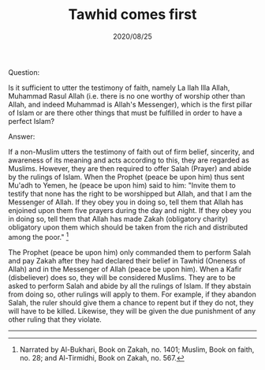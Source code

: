 ﻿---
layout: post
title: "Tawhid comes first"
publisher: "alsalafiyyah@icloud.com"
source: "Majmu' Fatawa wa Maqalat 9/78"
hijri: Muharram 6, 1442 AH
date: 2020/08/25
category: ["general", tawhid]
shaykhs: Shaykh Ibn Baz
---

Question:

Is it sufficient to utter the testimony of faith, namely La Ilah Illa Allah, Muhammad Rasul Allah (i.e. there is no one worthy of worship other than Allah, and indeed Muhammad is Allah's Messenger), which is the first pillar of Islam or are there other things that must be fulfilled in order to have a perfect Islam?

Answer:

If a non-Muslim utters the testimony of faith out of firm belief, sincerity, and awareness of its meaning and acts according to this, they are regarded as Muslims. However, they are then required to offer Salah (Prayer) and abide by the rulings of Islam. When the Prophet (peace be upon him) thus sent Mu'adh to Yemen, he (peace be upon him) said to him: "Invite them to testify that none has the right to be worshipped but Allah, and that I am the Messenger of Allah. If they obey you in doing so, tell them that Allah has enjoined upon them five prayers during the day and night. If they obey you in doing so, tell them that Allah has made Zakah (obligatory charity) obligatory upon them which should be taken from the rich and distributed among the poor." [^1]

The Prophet (peace be upon him) only commanded them to perform Salah and pay Zakah after they had declared their belief in Tawhid (Oneness of Allah) and in the Messenger of Allah (peace be upon him). When a Kafir (disbeliever) does so, they will be considered Muslims. They are to be asked to perform Salah and abide by all the rulings of Islam. If they abstain from doing so, other rulings will apply to them. For example, if they abandon Salah, the ruler should give them a chance to repent but if they do not, they will have to be killed. Likewise, they will be given the due punishment of any other ruling that they violate.

---

[^1]: Narrated by Al-Bukhari, Book on Zakah, no. 1401; Muslim, Book on faith, no. 28; and Al-Tirmidhi, Book on Zakah, no. 567.
